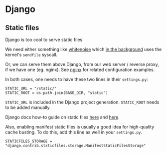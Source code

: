 # Django

## Static files

Django is too cool to serve static files.

We need either something like
[whitenoise](https://whitenoise.evans.io/en/stable/) which
[in the background](https://whitenoise.evans.io/en/stable/#isn-t-serving-static-files-from-python-horribly-inefficient)
uses the kernel's `sendfile` syscall.

Or, we can serve them above Django, from our web server / reverse proxy,
if we have one (eg. nginx). See [nginx](nginx.md) for related configuration
examples.

In both cases, one needs to have these two lines in their `settings.py`:

```
STATIC_URL = "/static/"
STATIC_ROOT = os.path.join(BASE_DIR, "static")
```

`STATIC_URL` is included in the Django project generation. `STATIC_ROOT` needs
to be added manually.

Django docs how-to guide on static files
[here](https://docs.djangoproject.com/en/dev/howto/static-files/) and
[here](https://docs.djangoproject.com/en/dev/ref/contrib/staticfiles/).

Also, enabling manifest static files is usually a good idea for high-quality
cache busting. To do this, add this line as well in your `settings.py`.

```
STATICFILES_STORAGE = "django.contrib.staticfiles.storage.ManifestStaticFilesStorage"
```
